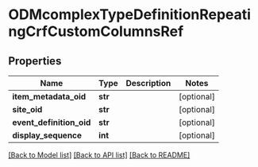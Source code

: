 # ODMcomplexTypeDefinitionRepeatingCrfCustomColumnsRef

## Properties
Name | Type | Description | Notes
------------ | ------------- | ------------- | -------------
**item_metadata_oid** | **str** |  | [optional] 
**site_oid** | **str** |  | [optional] 
**event_definition_oid** | **str** |  | [optional] 
**display_sequence** | **int** |  | [optional] 

[[Back to Model list]](../README.md#documentation-for-models) [[Back to API list]](../README.md#documentation-for-api-endpoints) [[Back to README]](../README.md)


